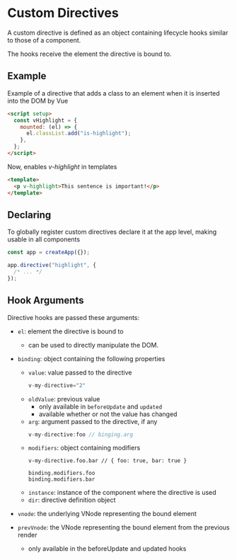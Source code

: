 # Custom Directives

A custom directive is defined as an object containing lifecycle hooks similar to those of a component.

The hooks receive the element the directive is bound to.

## Example

Example of a directive that adds a class to an element when it is inserted into the DOM by Vue

```html
<script setup>
  const vHighlight = {
    mounted: (el) => {
      el.classList.add("is-highlight");
    },
  };
</script>
```

Now, enables _v-highlight_ in templates

```html
<template>
  <p v-highlight>This sentence is important!</p>
</template>
```

## Declaring

To globally register custom directives declare it at the app level, making usable in all components

```js
const app = createApp({});

app.directive("highlight", {
  /* ... */
});
```

## Hook Arguments​

Directive hooks are passed these arguments:

- `el`: element the directive is bound to
  - can be used to directly manipulate the DOM.
- `binding`: object containing the following properties

  - `value`: value passed to the directive
    ```js
    v-my-directive="2"
    ```
  - `oldValue`: previous value
    - only available in `beforeUpdate` and `updated`
    - available whether or not the value has changed
  - `arg`: argument passed to the directive, if any
    ```js
    v-my-directive:foo // binging.arg
    ```
  - `modifiers`: object containing modifiers
    ```
    v-my-directive.foo.bar // { foo: true, bar: true }
    ```
    ```
    binding.modifiers.foo
    binding.modifiers.bar
    ```
  - `instance`: instance of the component where the directive is used
  - `dir`: directive definition object

- `vnode`: the underlying VNode representing the bound element
- `prevVnode`: the VNode representing the bound element from the previous render
  - only available in the beforeUpdate and updated hooks
